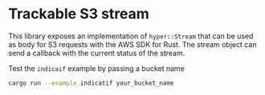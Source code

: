 # Trackable S3 stream
This library exposes an implementation of `hyper::Stream` that can be used as body for S3 requests with the AWS SDK for Rust. The stream object can send a callback with the current status of the stream.

Test the `indicaif` example by passing a bucket name

```bash
cargo run --example indicatif your_bucket_name
```